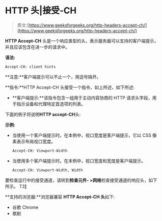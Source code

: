 # HTTP 头|接受-CH

> 原文:[https://www.geeksforgeeks.org/http-headers-accept-ch/](https://www.geeksforgeeks.org/http-headers-accept-ch/)

**HTTP Accept-CH** 头是一个响应类型的头，表示服务器可以支持的客户端提示，并且应该包含在进一步的请求中。

**语法:**

```html
Accept-CH: client hints
```

**注意:**客户端提示可以不止一个，用逗号隔开。

**指令:**HTTP Accept-CH 头接受一个指令，如上所述，如下所述:

*   **客户端提示:**该指令包含一组用于主动内容协商的 HTTP 请求头字段，用于指示设备和代理特定首选项的列表。

下面的例子将说明**HTTP accept-CH**头:

**示例:**

*   当使用一个客户端提示时。在本例中，视口宽度是客户端提示，它以 CSS 像素表示布局视口宽度。

    ```html
    Accept-CH: Viewport-Width
    ```

*   当使用多个客户端提示时。在本例中，视口宽度和宽度是客户端提示。

    ```html
    Accept-CH: Viewport-Width, Width
    ```

要检查运行中的接受通道，请转到**检查元件- >网络**检查接受通道的响应头，如下所示。
T3】

**支持的浏览器:**浏览器兼容 **HTTP Accept-CH 头**如下:

*   谷歌 Chrome
*   歌剧